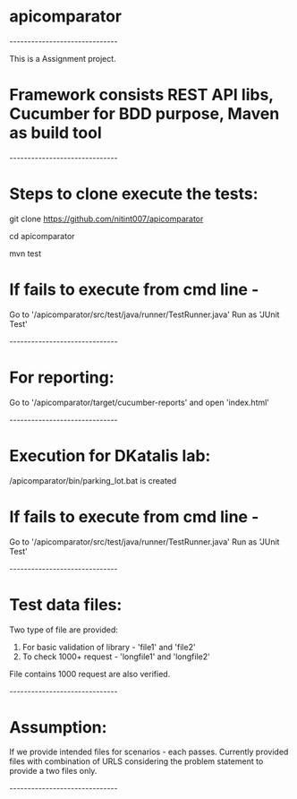 # apicomparator

*-*-*-*-*-*-*-*-*-*-*-*-*-*-*-*-*-*-*-*-*-*-*-*-*-*-*-*-*-*-

This is a Assignment project.

# Framework consists REST API libs, Cucumber for BDD purpose, Maven as build tool

*-*-*-*-*-*-*-*-*-*-*-*-*-*-*-*-*-*-*-*-*-*-*-*-*-*-*-*-*-*-

# Steps to clone execute the tests:

git clone https://github.com/nitint007/apicomparator

cd apicomparator

mvn test

# If fails to execute from cmd line -

Go to '/apicomparator/src/test/java/runner/TestRunner.java'
Run as 'JUnit Test'

*-*-*-*-*-*-*-*-*-*-*-*-*-*-*-*-*-*-*-*-*-*-*-*-*-*-*-*-*-*-

# For reporting:

Go to '/apicomparator/target/cucumber-reports' and open 'index.html'

*-*-*-*-*-*-*-*-*-*-*-*-*-*-*-*-*-*-*-*-*-*-*-*-*-*-*-*-*-*-

# Execution for DKatalis lab:

/apicomparator/bin/parking_lot.bat is created

# If fails to execute from cmd line -

Go to '/apicomparator/src/test/java/runner/TestRunner.java'
Run as 'JUnit Test'

*-*-*-*-*-*-*-*-*-*-*-*-*-*-*-*-*-*-*-*-*-*-*-*-*-*-*-*-*-*-

# Test data files:

Two type of file are provided:
1. For basic validation of library - 'file1' and 'file2'
2. To check 1000+ request - 'longfile1' and 'longfile2'

File contains 1000 request are also verified.

*-*-*-*-*-*-*-*-*-*-*-*-*-*-*-*-*-*-*-*-*-*-*-*-*-*-*-*-*-*-

# Assumption:

If we provide intended files for scenarios - each passes.
Currently provided files with combination of URLS considering the problem statement to provide a two files only.

*-*-*-*-*-*-*-*-*-*-*-*-*-*-*-*-*-*-*-*-*-*-*-*-*-*-*-*-*-*-
